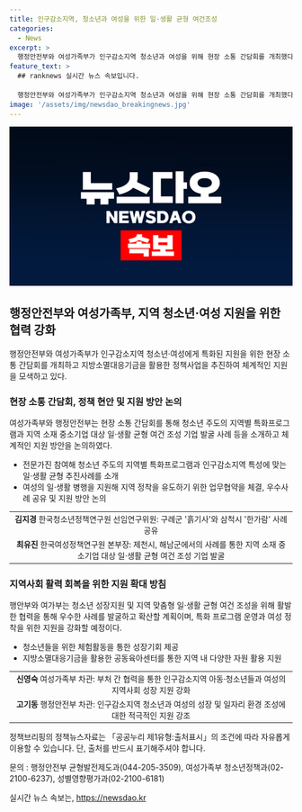 ```yaml
---
title: 인구감소지역, 청소년과 여성을 위한 일·생활 균형 여건조성
categories:
  - News
excerpt: >
  행정안전부와 여성가족부가 인구감소지역 청소년과 여성을 위해 현장 소통 간담회를 개최했다. 두 부처는 지역 맞춤형 일·생활 균형 여건 조성을 위해 협력하고, 지방소멸대응기금을 활용한 시책사업도 추진할 예정이다. 간담회에서는 지역별 특화프로그램과 일·생활 균형 추진사례를 소개하고, 정책 현장에서의 지원 방안에 대해 논의했다. 또한, 지속적인 협력을 통해 청소년과 여성의 성장과 지역 정착을 돕기로 계획했다.
feature_text: >
  ## ranknews 실시간 뉴스 속보입니다.

  행정안전부와 여성가족부가 인구감소지역 청소년과 여성을 위해 현장 소통 간담회를 개최했다. 두 부처는 지역 맞춤형 일·생활 균형 여건 조성을 위해 협력하고, 지방소멸대응기금을 활용한 시책사업도 추진할 예정이다. 간담회에서는 지역별 특화프로그램과 일·생활 균형 추진사례를 소개하고, 정책 현장에서의 지원 방안에 대해 논의했다. 또한, 지속적인 협력을 통해 청소년과 여성의 성장과 지역 정착을 돕기로 계획했다.
image: '/assets/img/newsdao_breakingnews.jpg'
---
```


<p><img src="/assets/img/newsdao_breakingnews.jpg" alt="ranknews 속보" /></p>

<h2 data-ke-size="size26">행정안전부와 여성가족부, 지역 청소년·여성 지원을 위한 협력 강화</h2>

<p data-ke-size="size16">행정안전부와 여성가족부가 인구감소지역 청소년·여성에게 특화된 지원을 위한 현장 소통 간담회를 개최하고 지방소멸대응기금을 활용한 정책사업을 추진하여 체계적인 지원을 모색하고 있다.</p>

<h3>현장 소통 간담회, 정책 현안 및 지원 방안 논의</h3>

<p data-ke-size="size16">여성가족부와 행정안전부는 현장 소통 간담회를 통해 청소년 주도의 지역별 특화프로그램과 지역 소재 중소기업 대상 일·생활 균형 여건 조성 기업 발굴 사례 등을 소개하고 체계적인 지원 방안을 논의하였다.</p>

<ul>
  <li>전문가진 참여해 청소년 주도의 지역별 특화프로그램과 인구감소지역 특성에 맞는 일·생활 균형 추진사례를 소개</li>
  <li>여성의 일·생활 병행을 지원해 지역 정착을 유도하기 위한 업무협약을 체결, 우수사례 공유 및 지원 방안 논의</li>
</ul>

<table>
  <tr>
    <td style="text-align: center; height: 17px;"><b>김지경</b> 한국청소년정책연구원 선임연구위원: 구례군 '흙기사'와 삼척시 '한가람' 사례 공유</td>
  </tr>
  <tr>
    <td style="text-align: center; height: 17px;"><b>최유진</b> 한국여성정책연구원 본부장: 제천시, 해남군에서의 사례를 통한 지역 소재 중소기업 대상 일·생활 균형 여건 조성 기업 발굴</td>
  </tr>
</table>

<h3>지역사회 활력 회복을 위한 지원 확대 방침</h3>

<p data-ke-size="size16">행안부와 여가부는 청소년 성장지원 및 지역 맞춤형 일·생활 균형 여건 조성을 위해 활발한 협력을 통해 우수한 사례를 발굴하고 확산할 계획이며, 특화 프로그램 운영과 여성 정착을 위한 지원을 강화할 예정이다.</p>

<ul>
  <li>청소년들을 위한 체험활동을 통한 성장기회 제공</li>
  <li>지방소멸대응기금을 활용한 공동육아센터를 통한 지역 내 다양한 자원 활용 지원</li>
</ul>

<table>
  <tr>
    <td style="text-align: center; height: 17px;"><b>신영숙</b> 여성가족부 차관: 부처 간 협력을 통한 인구감소지역 아동·청소년들과 여성의 지역사회 성장 지원 강화</td>
  </tr>
  <tr>
    <td style="text-align: center; height: 17px;"><b>고기동</b> 행정안전부 차관: 인구감소지역 청소년과 여성의 성장 및 일자리 환경 조성에 대한 적극적인 지원 강조</td>
  </tr>
</table>

<p data-ke-size="size16">정책브리핑의 정책뉴스자료는 「공공누리 제1유형:출처표시」의 조건에 따라 자유롭게 이용할 수 있습니다. 단, 출처를 반드시 표기해주셔야 합니다.</p>

<p data-ke-size="size16">문의 : 행정안전부 균형발전제도과(044-205-3509), 여성가족부 청소년정책과(02-2100-6237), 성별영향평가과(02-2100-6181)</p>
실시간 뉴스 속보는, <a href="https://newsdao.kr" rel="dofollow">https://newsdao.kr</a>


